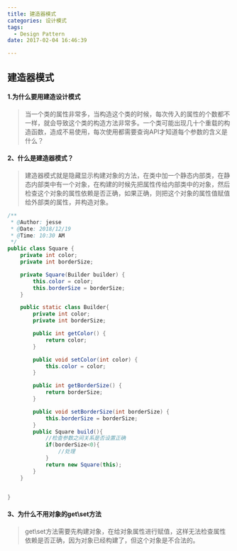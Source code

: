 ```yaml
---
title: 建造器模式
categories: 设计模式
tags:
  - Design Pattern
date: 2017-02-04 16:46:39

---
```

## 建造器模式
#### 1.为什么要用建造设计模式
> 当一个类的属性非常多，当构造这个类的时候，每次传入的属性的个数都不一样，就会导致这个类的构造方法非常多。一个类可能出现几十个重载的构造函数，造成不易使用，每次使用都需要查询API才知道每个参数的含义是什么？

#### 2、什么是建造器模式？
> 建造器模式就是隐藏显示构建对象的方法，在类中加一个静态内部类，在静态内部类中有一个对象，在构建的时候先把属性传给内部类中的对象，然后检查这个对象的属性依赖是否正确，如果正确，则把这个对象的属性值赋值给外部类的属性，并构造对象。

```java
/**
 * @Author: jesse
 * @Date: 2018/12/19
 * @Time: 10:30 AM
 */
public class Square {
    private int color;
    private int borderSize;

    private Square(Builder builder) {
        this.color = color;
        this.borderSize = borderSize;
    }

    public static class Builder{
        private int color;
        private int borderSize;

        public int getColor() {
            return color;
        }

        public void setColor(int color) {
            this.color = color;
        }

        public int getBorderSize() {
            return borderSize;
        }

        public void setBorderSize(int borderSize) {
            this.borderSize = borderSize;
        }
        public Square build(){
            //检查参数之间关系是否设置正确
            if(borderSize<0){
                //处理
            }
            return new Square(this);
        }
    }


}

```

#### 3、为什么不用对象的get\set方法
> get\set方法需要先构建对象，在给对象属性进行赋值，这样无法检查属性依赖是否正确，因为对象已经构建了，但这个对象是不合法的。
